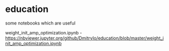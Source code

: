 # education
some notebooks which are useful

weight_init_amp_optimization.ipynb - https://nbviewer.jupyter.org/github/DmitryIo/education/blob/master/weight_init_amp_optimization.ipynb
